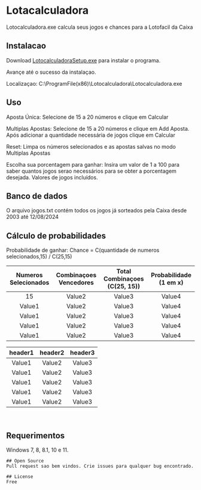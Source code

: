 # Lotacalculadora

Lotocalculadora.exe calcula seus jogos e chances para a Lotofacil da Caixa

## Instalacao

Download [LotocalculadoraSetup.exe](https://www.mediafire.com/file/f2qqq0ajyki2jc9/LotocalculadoraSetup.exe/file) para instalar o programa.

Avançe até o sucesso da instalaçao.

Localizaçao: C:\ProgramFile(x86)\Lotocalculadora\Lotocalculadora.exe

## Uso

Aposta Única: Selecione de 15 a 20 números e clique em Calcular

Multiplas Apostas: Selecione de 15 a 20 números e clique em Add Aposta. Após adicionar a quantidade necessária de jogos clique em Calcular

Reset: Limpa os números selecionados e as apostas salvas no modo Multiplas Apostas


Escolha sua porcentagem para ganhar: Insira um valor de 1 a 100 para saber quantos jogos serao necessários para se obter a porcentagem desejada. Valores de jogos incluídos.

## Banco de dados

O arquivo jogos.txt contém todos os jogos já sorteados pela Caixa desde 2003 até 12/08/2024

## Cálculo de probabilidades

Probabilidade de ganhar: 
Chance = C(quantidade de numeros selecionados,15) / C(25,15)

| Numeros Selecionados | Combinaçoes Vencedores | Total Combinaçoes (C(25, 15)) | Probabilidade (1 em x) |
|:-------------------:|:---------------------:|:----------------:|:-----------------:|
| 15                  | Value2                | Value3           | Value4            |
| Value1              | Value2                | Value3           | Value4            |
| Value1              | Value2                | Value3           | Value4            |
| Value1              | Value2                | Value3           | Value4            |
| Value1              | Value2                | Value3           | Value4            |


| 	header1	 | 	header2	 | 	header3	 | 
| 	:-----:	 | 	:-----:	 | 	:-----:	 | 
| 	Value1	| 	Value2	| 	Value3	 | 
| 	Value1	| 	Value2	| 	Value3	 | 
| 	Value1	| 	Value2	| 	Value3	 | 
| 	Value1	| 	Value2	| 	Value3	 | 
| 	Value1	| 	Value2	| 	Value3	 | 

​	
 



## Requerimentos

Windows 7, 8, 8.1, 10 e 11.
```
## Open Source
Pull request sao bem vindos. Crie issues para qualquer bug encontrado.

## License
Free

